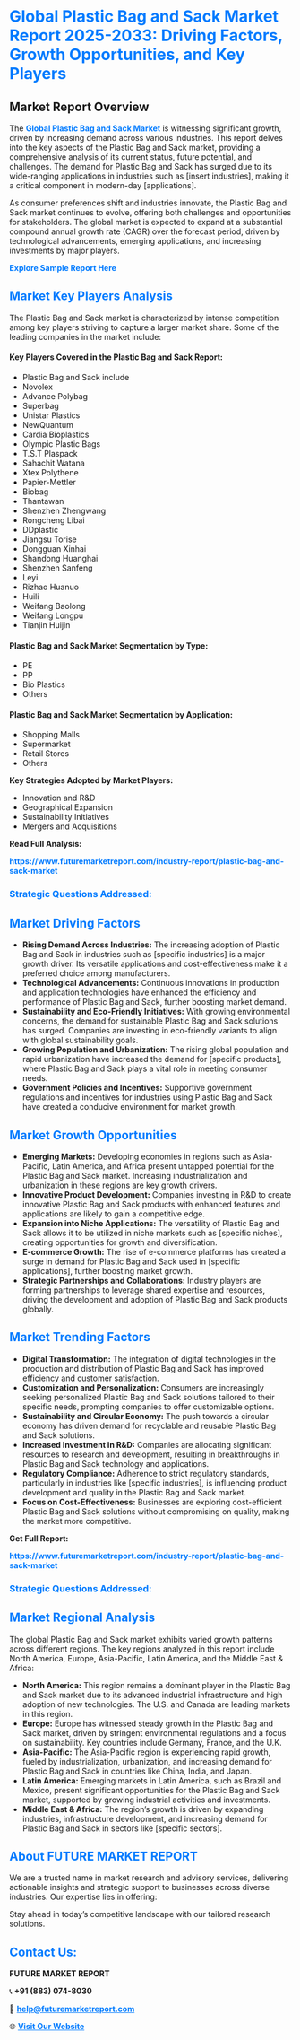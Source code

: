 <h1 style="color: #007BFF;">Global Plastic Bag and Sack Market Report 2025-2033: Driving Factors, Growth Opportunities, and Key Players</h1>

<section id="overview">
<h2>Market Report Overview</h2>
<p>The <a href="https://www.futuremarketreport.com/industry-report/plastic-bag-and-sack-market" style="color: #007BFF; text-decoration: none;"><strong>Global Plastic Bag and Sack Market</strong></a> is witnessing significant growth, driven by increasing demand across various industries. This report delves into the key aspects of the Plastic Bag and Sack market, providing a comprehensive analysis of its current status, future potential, and challenges. The demand for Plastic Bag and Sack has surged due to its wide-ranging applications in industries such as [insert industries], making it a critical component in modern-day [applications].</p>
<p>As consumer preferences shift and industries innovate, the Plastic Bag and Sack market continues to evolve, offering both challenges and opportunities for stakeholders. The global market is expected to expand at a substantial compound annual growth rate (CAGR) over the forecast period, driven by technological advancements, emerging applications, and increasing investments by major players.</p>
</section>

<section id="overview">
<p><a href="https://www.futuremarketreport.com/request-sample/reportId=100101" style="color: #007BFF; text-decoration: none;"><strong>Explore Sample Report Here</strong></a></p>
</section>

<section id="key-players">
<h2 style="color: #007BFF;">Market Key Players Analysis</h2>
<p>The Plastic Bag and Sack market is characterized by intense competition among key players striving to capture a larger market share. Some of the leading companies in the market include:</p>
<h4>Key Players Covered in the Plastic Bag and Sack Report:</h4>
<ul><li>Plastic Bag and Sack include</li><li>Novolex</li><li>Advance Polybag</li><li>Superbag</li><li>Unistar Plastics</li><li>NewQuantum</li><li>Cardia Bioplastics</li><li>Olympic Plastic Bags</li><li>T.S.T Plaspack</li><li>Sahachit Watana</li><li>Xtex Polythene</li><li>Papier-Mettler</li><li>Biobag</li><li>Thantawan</li><li>Shenzhen Zhengwang</li><li>Rongcheng Libai</li><li>DDplastic</li><li>Jiangsu Torise</li><li>Dongguan Xinhai</li><li>Shandong Huanghai</li><li>Shenzhen Sanfeng</li><li>Leyi</li><li>Rizhao Huanuo</li><li>Huili</li><li>Weifang Baolong</li><li>Weifang Longpu</li><li>Tianjin Huijin</li></ul>
<h4>Plastic Bag and Sack Market Segmentation by Type:</h4>
<ul><li>PE</li><li>PP</li><li>Bio Plastics</li><li>Others</li></ul>

<h4>Plastic Bag and Sack Market Segmentation by Application:</h4>
<ul><li>Shopping Malls</li><li>Supermarket</li><li>Retail Stores</li><li>Others</li></ul>
<p><strong>Key Strategies Adopted by Market Players:</strong></p>
<ul>
<li>Innovation and R&D</li>
<li>Geographical Expansion</li>
<li>Sustainability Initiatives</li>
<li>Mergers and Acquisitions</li>
</ul>
</section>

<section>
<p><strong>Read Full Analysis: </strong></p><a href="https://www.futuremarketreport.com/industry-report/plastic-bag-and-sack-market" style="color: #007BFF; text-decoration: none;"><strong>https://www.futuremarketreport.com/industry-report/plastic-bag-and-sack-market</strong></a>
<h3 style="color: #007BFF;">Strategic Questions Addressed:</h3>
</section>

<section id="driving-factors">
<h2 style="color: #007BFF;">Market Driving Factors</h2>
<ul>
<li><strong>Rising Demand Across Industries:</strong> The increasing adoption of Plastic Bag and Sack in industries such as [specific industries] is a major growth driver. Its versatile applications and cost-effectiveness make it a preferred choice among manufacturers.</li>
<li><strong>Technological Advancements:</strong> Continuous innovations in production and application technologies have enhanced the efficiency and performance of Plastic Bag and Sack, further boosting market demand.</li>
<li><strong>Sustainability and Eco-Friendly Initiatives:</strong> With growing environmental concerns, the demand for sustainable Plastic Bag and Sack solutions has surged. Companies are investing in eco-friendly variants to align with global sustainability goals.</li>
<li><strong>Growing Population and Urbanization:</strong> The rising global population and rapid urbanization have increased the demand for [specific products], where Plastic Bag and Sack plays a vital role in meeting consumer needs.</li>
<li><strong>Government Policies and Incentives:</strong> Supportive government regulations and incentives for industries using Plastic Bag and Sack have created a conducive environment for market growth.</li>
</ul>
</section>

<section id="growth-opportunities">
<h2 style="color: #007BFF;">Market Growth Opportunities</h2>
<ul>
<li><strong>Emerging Markets:</strong> Developing economies in regions such as Asia-Pacific, Latin America, and Africa present untapped potential for the Plastic Bag and Sack market. Increasing industrialization and urbanization in these regions are key growth drivers.</li>
<li><strong>Innovative Product Development:</strong> Companies investing in R&D to create innovative Plastic Bag and Sack products with enhanced features and applications are likely to gain a competitive edge.</li>
<li><strong>Expansion into Niche Applications:</strong> The versatility of Plastic Bag and Sack allows it to be utilized in niche markets such as [specific niches], creating opportunities for growth and diversification.</li>
<li><strong>E-commerce Growth:</strong> The rise of e-commerce platforms has created a surge in demand for Plastic Bag and Sack used in [specific applications], further boosting market growth.</li>
<li><strong>Strategic Partnerships and Collaborations:</strong> Industry players are forming partnerships to leverage shared expertise and resources, driving the development and adoption of Plastic Bag and Sack products globally.</li>
</ul>
</section>

<section id="trending-factors">
<h2 style="color: #007BFF;">Market Trending Factors</h2>
<ul>
<li><strong>Digital Transformation:</strong> The integration of digital technologies in the production and distribution of Plastic Bag and Sack has improved efficiency and customer satisfaction.</li>
<li><strong>Customization and Personalization:</strong> Consumers are increasingly seeking personalized Plastic Bag and Sack solutions tailored to their specific needs, prompting companies to offer customizable options.</li>
<li><strong>Sustainability and Circular Economy:</strong> The push towards a circular economy has driven demand for recyclable and reusable Plastic Bag and Sack solutions.</li>
<li><strong>Increased Investment in R&D:</strong> Companies are allocating significant resources to research and development, resulting in breakthroughs in Plastic Bag and Sack technology and applications.</li>
<li><strong>Regulatory Compliance:</strong> Adherence to strict regulatory standards, particularly in industries like [specific industries], is influencing product development and quality in the Plastic Bag and Sack market.</li>
<li><strong>Focus on Cost-Effectiveness:</strong> Businesses are exploring cost-efficient Plastic Bag and Sack solutions without compromising on quality, making the market more competitive.</li>
</ul>
</section>

<section>
<p><strong>Get Full Report: </strong></p><a href="https://www.futuremarketreport.com/industry-report/plastic-bag-and-sack-market" style="color: #007BFF; text-decoration: none;"><strong>https://www.futuremarketreport.com/industry-report/plastic-bag-and-sack-market</strong></a>
<h3 style="color: #007BFF;">Strategic Questions Addressed:</h3>
</section>


<section id="regional-analysis">
<h2 style="color: #007BFF;">Market Regional Analysis</h2>
<p>The global Plastic Bag and Sack market exhibits varied growth patterns across different regions. The key regions analyzed in this report include North America, Europe, Asia-Pacific, Latin America, and the Middle East & Africa:</p>
<ul>
<li><strong>North America:</strong> This region remains a dominant player in the Plastic Bag and Sack market due to its advanced industrial infrastructure and high adoption of new technologies. The U.S. and Canada are leading markets in this region.</li>
<li><strong>Europe:</strong> Europe has witnessed steady growth in the Plastic Bag and Sack market, driven by stringent environmental regulations and a focus on sustainability. Key countries include Germany, France, and the U.K.</li>
<li><strong>Asia-Pacific:</strong> The Asia-Pacific region is experiencing rapid growth, fueled by industrialization, urbanization, and increasing demand for Plastic Bag and Sack in countries like China, India, and Japan.</li>
<li><strong>Latin America:</strong> Emerging markets in Latin America, such as Brazil and Mexico, present significant opportunities for the Plastic Bag and Sack market, supported by growing industrial activities and investments.</li>
<li><strong>Middle East & Africa:</strong> The region’s growth is driven by expanding industries, infrastructure development, and increasing demand for Plastic Bag and Sack in sectors like [specific sectors].</li>
</ul>
</section>

<footer>
<h2 style="color: #007BFF;">About FUTURE MARKET REPORT</h2>
<p>We are a trusted name in market research and advisory services, delivering actionable insights and strategic support to businesses across diverse industries. Our expertise lies in offering:</p>

<p>Stay ahead in today’s competitive landscape with our tailored research solutions.</p>

<h2 style="color: #007BFF;">Contact Us:</h2>
<p><strong>FUTURE MARKET REPORT</strong></p>
<p>📞 <strong>+91 (883) 074-8030</strong></p>
<p>📧 <strong><a href="mailto:help@futuremarketreport.com" style="color: #007BFF;">help@futuremarketreport.com</a></strong></p>
<p>🌐 <strong><a href="https://www.futuremarketreport.com/" style="color: #007BFF;">Visit Our Website</a></strong></p>
</footer>